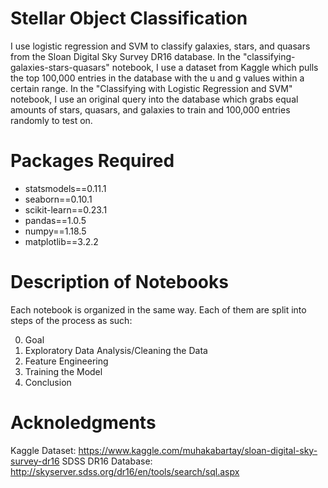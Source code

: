 # Stellar Object Classification
I use logistic regression and SVM to classify galaxies, stars, and quasars from the Sloan Digital Sky Survey DR16 database. In the "classifying-galaxies-stars-quasars" notebook, I use a dataset from Kaggle which pulls the top 100,000 entries in the database with the u and g values within a certain range. In the "Classifying with Logistic Regression and SVM" notebook, I use an original query into the database which grabs equal amounts of stars, quasars, and galaxies to train and 100,000 entries randomly to test on.

# Packages Required
* statsmodels==0.11.1
* seaborn==0.10.1
* scikit-learn==0.23.1
* pandas==1.0.5
* numpy==1.18.5
* matplotlib==3.2.2

# Description of Notebooks
Each notebook is organized in the same way. Each of them are split into steps of the process as such:

0. Goal
1. Exploratory Data Analysis/Cleaning the Data
2. Feature Engineering
3. Training the Model
4. Conclusion

# Acknoledgments
Kaggle Dataset: https://www.kaggle.com/muhakabartay/sloan-digital-sky-survey-dr16
SDSS DR16 Database: http://skyserver.sdss.org/dr16/en/tools/search/sql.aspx

